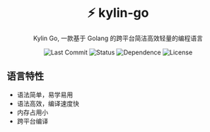 <div align="center">

# ⚡  kylin-go
Kylin Go,  一款基于 Golang 的跨平台简洁高效轻量的编程语言

![Last Commit](https://img.shields.io/github/last-commit/zmh-program/kylin-go)
![Status](https://img.shields.io/github/actions/workflow/status/zmh-program/kylin-go/build.yaml?branch=main)
![Dependence](https://img.shields.io/badge/dependencies-0-blue)
![License](https://img.shields.io/github/license/zmh-program/kylin-go)

</div>

## 语言特性
- 语法简单，易学易用
- 语法高效，编译速度快
- 内存占用小
- 跨平台编译
